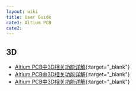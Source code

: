 ```yaml
---
layout: wiki
title: User Guide
cate1: Altium PCB
cate2: 
---
```


## 3D

* [Altium PCB中3D相关功能详解](https://tiny-yhw.github.io//2023/06/19/altium-3d/){:target="_blank"}
* [Altium PCB中3D相关功能详解](../_post/2023-06-20-allegro-cant-open.md){:target="_blank"}
* [Altium PCB中3D相关功能详解](../_post/2023-06-20-allegro-cant-open.md?plain=1#L14){:target="_blank"}